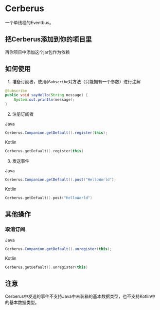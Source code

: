 # Cerberus

一个单线程的Eventbus。

## 把Cerberus添加到你的项目里

再你项目中添加这个jar包作为依赖

## 如何使用

1. 准备订阅者，使用`@Subscribe`对方法（只能拥有一个参数）进行注解

```java
@Subscribe
public void sayHello(String message) {
    System.out.println(message);
}
```

2. 注册订阅者

Java
```Java
Cerberus.Companion.getDefault().register(this);
```
    
Kotlin
```kotlin
Cerberus.getDefault().register(this)
```

3. 发送事件

   
Java
```java
Cerberus.Companion.getDefault().post("HelloWorld");
```
   
Kotlin
```kotlin
Cerberus.getDefault().post("HelloWorld")
```

## 其他操作

### 取消订阅

Java
```Java
Cerberus.Companion.getDefault().unregister(this);
```
    
Kotlin
```kotlin
Cerberus.getDefault().unregister(this)
```



## 注意

Cerberus中发送的事件不支持Java中未装箱的基本数据类型，也不支持Kotlin中的基本数据类型。